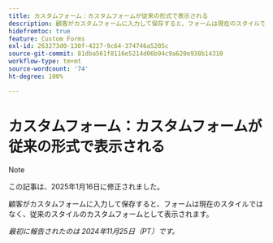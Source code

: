 ```yaml
---
title: カスタムフォーム：カスタムフォームが従来の形式で表示される
description: 顧客がカスタムフォームに入力して保存すると、フォームは現在のスタイルではなく、従来のスタイルのカスタムフォームとして表示されます。
hidefromtoc: true
feature: Custom Forms
exl-id: 263273d0-130f-4227-9c64-374746a5205c
source-git-commit: 81dba561f8116e5214d06b94c9a620e938b14310
workflow-type: tm+mt
source-wordcount: '74'
ht-degree: 100%

---
```


# カスタムフォーム：カスタムフォームが従来の形式で表示される

>[!NOTE]
>
>この記事は、2025年1月16日に修正されました。

顧客がカスタムフォームに入力して保存すると、フォームは現在のスタイルではなく、従来のスタイルのカスタムフォームとして表示されます。

_最初に報告されたのは 2024年11月25日（PT）です。_
